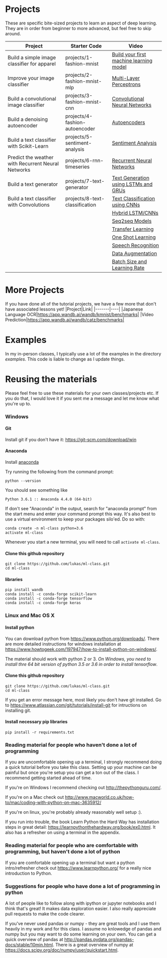# Projects

These are specific bite-sized projects to learn an aspect of deep learning.  They are in order from beginner to more advanced, but feel free to skip around.

| Project | Starter Code | Video |
| ----- | ------- | -----|
| Build a simple image classifier for apparel | projects/1-fashion-mnist| [Build your first machine learning model](https://www.youtube.com/watch?v=CbXj7091OWA) | 
| Improve your image classifier | projects/2-fashion-mnist-mlp | [Multi-Layer Perceptrons](https://www.youtube.com/watch?v=GVKDa5hxUZE) | 
| Build a convolutional image classifier | projects/3-fashion-mnist-cnn | [Convolutional Neural Networks](https://www.youtube.com/watch?v=wzy8jI-duEQ) | 
| Build a denoising autoencoder | projects/4-fashion-autoencoder | [Autoencoders](https://www.youtube.com/watch?v=6maH8Lh3pK4) | 
| Build a text classifier with Scikit-Learn | projects/5-sentiment-analysis | [Sentiment Analysis](https://www.youtube.com/watch?v=qoyp8pBtCZ0) | 
| Predict the weather with Recurrent Neural Networks | projects/6-rnn-timeseries | [Recurrent Neural Networks](https://www.youtube.com/watch?v=8lbGjKhrJOo) | 
| Build a text generator | projects/7-text-generator | [Text Generation using LSTMs and GRUs](https://www.youtube.com/watch?v=4F69m3krMHw) |
| Build a text classifier with Convolutions | projects/8-text-classification | [Text Classification using CNNs](https://www.youtube.com/watch?v=8YsZXTpFRO0) |
|||[Hybrid LSTM/CNNs](https://www.youtube.com/watch?v=NysY9FN9Uac)|
|||[Seq2seq Models](https://www.youtube.com/watch?v=MqugtGD605k)|
|||[Transfer Learning](https://www.youtube.com/watch?v=vbhEnEbj3JM)|
|||[One Shot Learning](https://www.youtube.com/watch?v=H4MPIWX6ftE)|
|||[Speech Recognition](https://www.youtube.com/watch?v=Qf4YJcHXtcY)|
|||[Data Augmentation](https://www.youtube.com/watch?v=yYqAvlkRwUQ)|
|||[Batch Size and Learning Rate](https://www.youtube.com/watch?v=ZBVwnoVIvZk)|

# More Projects

If you have done all of the tutorial projects, we have a few more that don't have associated lessons yet!
|Project|Link|
|-------|----|
|Japanese Language OCR|https://app.wandb.ai/wandb/kmnist/benchmarks|
|Video Prediction|https://app.wandb.ai/wandb/catz/benchmarks|





# Examples

In my in-person classes, I typically use a lot of the examples in the directory *examples*.  This code is liable to change as I update things.

# Reusing the materials

Please feel free to use these materials for your own classes/projects etc.  If you do that, I would love it if you sent me a message and let me know what you're up to.

### Windows

#### Git

Install git if you don't have it: https://git-scm.com/download/win

#### Anaconda

Install [anaconda](https://repo.continuum.io/archive/Anaconda3-4.4.0-Windows-x86_64.exe)

Try running the following from the command prompt:

```
python --version
```

You should see something like

```
Python 3.6.1 :: Anaconda 4.4.0 (64-bit)
```

If don't see "Anaconda" in the output, search for "anaconda prompt" from the start menu and enter your command prompt this way.   It's also best to use a virtual environment to keep your packages silo'ed.  Do so with:

```
conda create -n ml-class python=3.6
activate ml-class
```

Whenever you start a new terminal, you will need to call `activate ml-class`.

#### Clone this github repository
```
git clone https://github.com/lukas/ml-class.git
cd ml-class
```

#### libraries

```
pip install wandb
conda install -c conda-forge scikit-learn
conda install -c conda-forge tensorflow
conda install -c conda-forge keras
```

### Linux and Mac OS X
#### Install python

You can download python from https://www.python.org/downloads/.  There are more detailed instructions for windows installation at https://www.howtogeek.com/197947/how-to-install-python-on-windows/.  

The material should work with python 2 or 3.  *On Windows, you need to install thre 64 bit version of python 3.5 or 3.6 in order to install tensorflow*.

#### Clone this github repository
```
git clone https://github.com/lukas/ml-class.git
cd ml-class
```

If you get an error message here, most likely you don't have git installed.  Go to https://www.atlassian.com/git/tutorials/install-git for intructions on installing git.

#### Install necessary pip libraries
```
pip install -r requirements.txt
```


### Reading material for people who haven't done a lot of programming

If you are uncomfortable opening up a terminal, I strongly recommend doing a quick tutorial before you take this class.  Setting up your machine can be painful but once you're setup you can get a ton out of the class.  I recommend getting started ahead of time.

If you're on Windows I recommend checking out http://thepythonguru.com/.

If you're on a Mac check out http://www.macworld.co.uk/how-to/mac/coding-with-python-on-mac-3635912/

If you're on linux, you're probably already reasonably well setup :).

If you run into trouble, the book Learn Python the Hard Way has installation steps in great detail: https://learnpythonthehardway.org/book/ex0.html.  It also has a refresher on using a terminal in the appendix.

### Reading material for people who are comfortable with programming, but haven't done a lot of python

If you are comfortable opening up a terminal but want a python intro/refresher check out https://www.learnpython.org/ for a really nice introduction to Python.

### Suggestions for people who have done a lot of programming in python

A lot of people like to follow along with ipython or jupyter notebooks and I think that's great!  It makes data exploration easier.  I also really appreciate pull requests to make the code clearer.

If you've never used pandas or numpy - they are great tools and I use them heavily in my work and for this class.  I assume no knlowedge of pandas and numpy but you may want to do some learning on your own.  You can get a quick overview of pandas at http://pandas.pydata.org/pandas-docs/stable/10min.html.  There is a great overview of numpy at https://docs.scipy.org/doc/numpy/user/quickstart.html.


